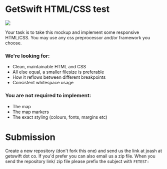 # GetSwift HTML/CSS test 

![](http://i.imgur.com/n7xQOBb.png)

Your task is to take this mockup and implement some responsive HTML/CSS. You may use any css preprocessor and/or framework you choose.

### We're looking for:

- Clean, maintainable HTML and CSS
- All else equal, a smaller filesize is preferable
- How it reflows between different breakpoints
- Consistent whitespace usage

### You are not required to implement:

- The map 
- The map markers
- The exact styling (colours, fonts, margins etc)

# Submission

Create a new repository (don't fork this one) and send us the link at joash at getswift dot co. If you'd prefer you can also email us a zip file. When you send the repository link/ zip file please prefix the subject with `FETEST:`
